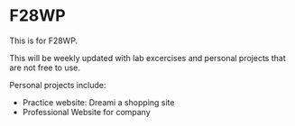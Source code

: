 # F28WP
This is for F28WP.

This will be weekly updated with lab excercises and personal projects that are not free to use. 

Personal projects include:
- Practice website: Dreami a shopping site
- Professional Website for company